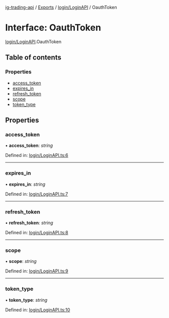 [ig-trading-api](../README.md) / [Exports](../modules.md) / [login/LoginAPI](../modules/login_loginapi.md) / OauthToken

# Interface: OauthToken

[login/LoginAPI](../modules/login_loginapi.md).OauthToken

## Table of contents

### Properties

- [access_token](login_loginapi.oauthtoken.md#access_token)
- [expires_in](login_loginapi.oauthtoken.md#expires_in)
- [refresh_token](login_loginapi.oauthtoken.md#refresh_token)
- [scope](login_loginapi.oauthtoken.md#scope)
- [token_type](login_loginapi.oauthtoken.md#token_type)

## Properties

### access_token

• **access_token**: _string_

Defined in: [login/LoginAPI.ts:6](https://github.com/bennycode/ig-trading-api/blob/a8e1c4a/src/login/LoginAPI.ts#L6)

---

### expires_in

• **expires_in**: _string_

Defined in: [login/LoginAPI.ts:7](https://github.com/bennycode/ig-trading-api/blob/a8e1c4a/src/login/LoginAPI.ts#L7)

---

### refresh_token

• **refresh_token**: _string_

Defined in: [login/LoginAPI.ts:8](https://github.com/bennycode/ig-trading-api/blob/a8e1c4a/src/login/LoginAPI.ts#L8)

---

### scope

• **scope**: _string_

Defined in: [login/LoginAPI.ts:9](https://github.com/bennycode/ig-trading-api/blob/a8e1c4a/src/login/LoginAPI.ts#L9)

---

### token_type

• **token_type**: _string_

Defined in: [login/LoginAPI.ts:10](https://github.com/bennycode/ig-trading-api/blob/a8e1c4a/src/login/LoginAPI.ts#L10)

